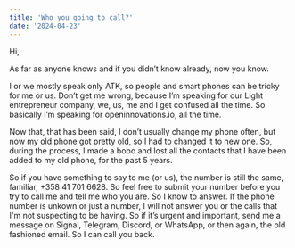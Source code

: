 ```yaml
---
title: 'Who you going to call?'
date: '2024-04-23'
---
```


Hi,

As far as anyone knows and if you didn’t know already, now you know.

I or we mostly speak only ATK, so people and smart phones can be tricky for me or us. Don’t get me wrong, because I’m speaking for our Light entrepreneur company, we, us, me and I get confused all the time. So basically I’m speaking for openinnovations.io, all the time.

Now that, that has been said, I don’t usually change my phone often, but now my old phone got pretty old, so I had to changed it to new one. So, during the process, I made a bobo and lost all the contacts that I have been added to my old phone, for the past 5 years.

So if you have something to say to me (or us), the number is still the same, familiar, +358 41 701 6628. So feel free to submit your number before you try to call me and tell me who you are. So I know to answer. If the phone number is unkown or just a number, I will not answer you or the calls that I'm not suspecting to be having. So if it’s urgent and important, send me a message on Signal, Telegram, Discord, or WhatsApp, or then again, the old fashioned email. So I can call you back.
